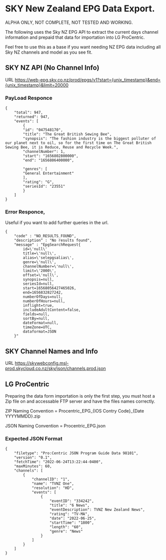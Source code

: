 # SKY New Zealand EPG Data Export.

ALPHA ONLY, NOT COMPLETE, NOT TESTED AND WORKING.

The following uses the Sky NZ EPG API to extract the current days channel information and prepaid that data for importation into LG ProCentric.

Feel free to use this as a base if you want needing NZ EPG data including all Sky NZ channels and model as you see fit.


## SKY NZ API (No Channel Info)
URL https://web-epg.sky.co.nz/prod/epgs/v1?start={unix_timestamp}&end={unix_timestamp}&limit=20000

### PayLoad Responce
```
{
    "total": 947,
    "returned": 947,
    "events": [
        {
        "id": "047548170",
        "title": "The Great British Sewing Bee",
        "synopsis": "The fashion industry is the biggest polluter of our planet next to oil, so for the first time on The Great British Sewing Bee, it is Reduce, Reuse and Recycle Week.",
        "channelNumber": 1,
        "start": "1656802800000",
        "end": "1656806400000",

        "genres": [
        "General Entertainment"
        ],
        "rating": "G",
        "seriesId": "23551"
        }
    ]
}
```

### Error Responce, 
Useful if you want to add further queries in the url.
```
{
    "code" : "NO_RESULTS_FOUND",
    "description" : "No results found",
    "message" : "EpgSearchRequest{  
        id=\'null\'  
        title=\'null\', 
        alias=\'selepgsalias\', 
        genre=\'null\', 
        channelNumber=\'null\', 
        limit=\'2000\', 
        offset=\'null\', 
        synopsis=null, 
        seriesId=null, 
        start=16568056427465026, 
        end=1656832827242, 
        numberOfDays=null, 
        numberOfHours=null, 
        inflight=true, 
        includeAdultContent=false, 
        fields=null, 
        sortBy=null, 
        dateFormat=null, 
        timeZone=UTC, 
        dataformat=JSON
    }"
```


## SKY Channel Names and Info
URL https://skywebconfig.msl-prod.skycloud.co.nz/sky/json/channels.prod.json




## LG ProCentric 
Preparing the data form importation is only the first step, you must host a Zip file on and accessable FTP server and have the files names correctly.

ZIP Naming Convention = Procentric_EPG_{IOS Contry Code}_{Date YYYYMMDD}.zip

JSON Naming Convention = Procentric_EPG.json

### Expected JSON Format
```
{
    "filetype": "Pro:Centric JSON Program Guide Data 98101",
    "version": "0.1",
    "fetchTime": "2022-06-24T13:22:44-0400",
    "maxMinutes": 60,
    "channels": [
        {
            "channelID": "1",
            "name": "TVNZ One",
            "resolution": "HD",
            "events": [
                {
                    "eventID": "334242",
                    "title": "6 News",
                    "eventDescription": TVNZ New Zealand News",
                    "rating": "TV-MA",
                    "date": "2022-06-25",
                    "startTime": "1800",
                    "length": "60",
                    "genre": "News"
                }
            ]
        }
    ]
}
```


